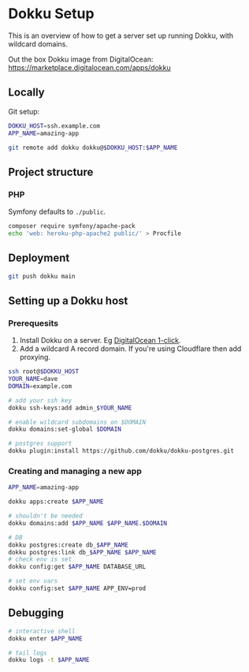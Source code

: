 # Dokku Setup

This is an overview of how to get a server set up running Dokku, with wildcard domains.

Out the box Dokku image from DigitalOcean: https://marketplace.digitalocean.com/apps/dokku

## Locally

Git setup:

```bash
DOKKU_HOST=ssh.example.com
APP_NAME=amazing-app

git remote add dokku dokku@$DOKKU_HOST:$APP_NAME
```

## Project structure

### PHP

Symfony defaults to `./public`.

```bash
composer require symfony/apache-pack
echo 'web: heroku-php-apache2 public/' > Procfile
```

## Deployment

```bash
git push dokku main
```

## Setting up a Dokku host

### Prerequesits

1. Install Dokku on a server. Eg [DigitalOcean 1-click](https://marketplace.digitalocean.com/apps/dokku).
2. Add a wildcard A record domain. If you're using Cloudflare then add proxying.

```bash
ssh root@$DOKKU_HOST
YOUR_NAME=dave
DOMAIN=example.com

# add your ssh key
dokku ssh-keys:add admin_$YOUR_NAME

# enable wildcard subdomains on $DOMAIN
dokku domains:set-global $DOMAIN

# postgres support
dokku plugin:install https://github.com/dokku/dokku-postgres.git

```

### Creating and managing a new app

```bash
APP_NAME=amazing-app

dokku apps:create $APP_NAME

# shouldn't be needed
dokku domains:add $APP_NAME $APP_NAME.$DOMAIN

# DB
dokku postgres:create db_$APP_NAME
dokku postgres:link db_$APP_NAME $APP_NAME
# check env is set
dokku config:get $APP_NAME DATABASE_URL

# set env vars
dokku config:set $APP_NAME APP_ENV=prod
```

## Debugging

```bash
# interactive shell
dokku enter $APP_NAME

# tail logs
dokku logs -t $APP_NAME
```
